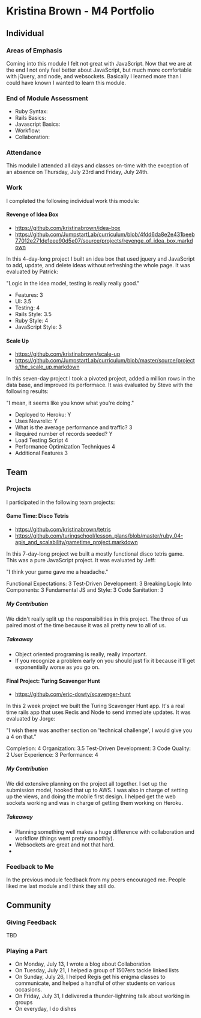 # Kristina Brown - M4 Portfolio

## Individual

### Areas of Emphasis

Coming into this module I felt not great with JavaScript. Now that we are at the end I not
only feel better about JavaScript, but much more comfortable with jQuery, and node, and websockets. Basically I learned more than I could have known I wanted to learn this module. 

### End of Module Assessment

* Ruby Syntax: 
* Rails Basics: 
* Javascript Basics: 
* Workflow: 
* Collaboration: 

### Attendance

This module I attended all days and classes on-time with the exception of an
absence on Thursday, July 23rd and Friday, July 24th.

### Work

I completed the following individual work this module:

#### Revenge of Idea Box

* https://github.com/kristinabrown/idea-box
* https://github.com/JumpstartLab/curriculum/blob/4fdd6da8e2e431beeb77012e271de1eee90d5e07/source/projects/revenge_of_idea_box.markdown

In this 4-day-long project I built an idea box that used jquery and JavaScript to 
add, update, and delete ideas without refreshing the whole page. It was evaluated by Patrick:

"Logic in the idea model, testing is really really good."

* Features: 3
* UI: 3.5
* Testing: 4
* Rails Style: 3.5
* Ruby Style: 4
* JavaScript Style: 3

#### Scale Up

* https://github.com/kristinabrown/scale-up
* https://github.com/JumpstartLab/curriculum/blob/master/source/projects/the_scale_up.markdown

In this seven-day project I took a pivoted project, added a million rows in the data base, and improved its performace. It was evaluated by Steve with the following results:

"I mean, it seems like you know what you're doing."

* Deployed to Heroku: Y
* Uses Newrelic: Y
* What is the average performance and traffic? 3
* Required number of records seeded? Y
* Load Testing Script 4
* Performance Optimization Techniques 4
* Additional Features 3


## Team

### Projects

I participated in the following team projects:

#### Game Time: Disco Tetris

* https://github.com/kristinabrown/tetris
*  https://github.com/turingschool/lesson_plans/blob/master/ruby_04-apis_and_scalability/gametime_project.markdown

In this 7-day-long project we built a mostly functional disco tetris game. This was a pure JavaScript project. It was evaluated by Jeff:

"I think your game gave me a headache."

Functional Expectations: 3
Test-Driven Development: 3
Breaking Logic Into Components: 3
Fundamental JS and Style: 3
Code Sanitation: 3

##### My Contribution
We didn't really split up the responsibilities in this project. The three of us paired most of the time because it was all pretty new to all of us.

##### Takeaway
* Object oriented programing is really, really important.
* If you recognize a problem early on you should just fix it because it'll get exponentially worse as you go on.

#### Final Project: Turing Scavenger Hunt

* https://github.com/eric-dowty/scavenger-hunt

In this 2 week project we built the Turing Scavenger Hunt app. It's a real time rails app that uses Redis and Node to send immediate updates. It was evaluated by Jorge:

"I wish there was another section on 'technical challenge', I would give you a 4 on that."

Completion: 4 
Organization: 3.5 
Test-Driven Development: 3 
Code Quality: 2 
User Experience: 3
Performance: 4 

##### My Contribution
We did extensive planning on the project all together. I set up the submission model, hooked that up to AWS. I was also in charge of setting up the views, and doing the mobile first design. I helped get the web sockets working and was in charge of getting them working on Heroku.

##### Takeaway
* Planning something well makes a huge difference with collaboration and workflow (things went pretty smoothly).
* Websockets are great and not that hard. 
* 

### Feedback to Me

In the previous module feedback from my peers encouraged me. People liked me last
module and I think they still do.

## Community

### Giving Feedback

TBD

### Playing a Part

* On Monday, July 13, I wrote a blog about Collaboration
* On Tuesday, July 21, I helped a group of 1507ers tackle linked lists
* On Sunday, July 26, I helped Regis get his enigma classes to communicate, and helped
a handful of other students on various occasions. 
* On Friday, July 31, I delivered a thunder-lightning talk about working in groups
* On everyday, I do dishes